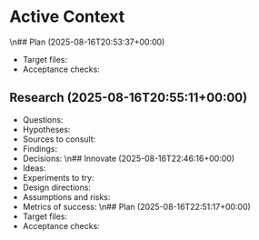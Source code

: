 # Active Context
\n## Plan (2025-08-16T20:53:37+00:00)
- Target files: 
- Acceptance checks: 

## Research (2025-08-16T20:55:11+00:00)
- Questions:
- Hypotheses:
- Sources to consult:
- Findings:
- Decisions:
\n## Innovate (2025-08-16T22:46:16+00:00)
- Ideas:
- Experiments to try:
- Design directions:
- Assumptions and risks:
- Metrics of success:
\n## Plan (2025-08-16T22:51:17+00:00)
- Target files: 
- Acceptance checks: 
